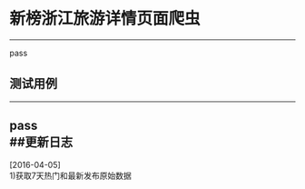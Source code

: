 # 新榜浙江旅游详情页面爬虫  
---  
pass  
## 测试用例  
---  
pass  
##更新日志  
---  
[2016-04-05]    
1)获取7天热门和最新发布原始数据